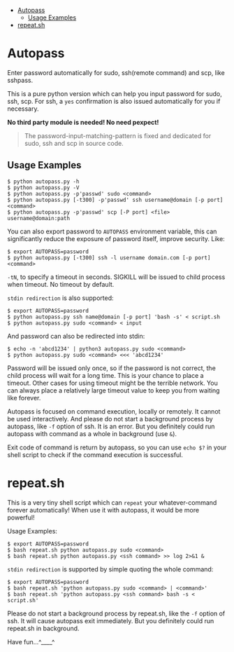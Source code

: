 * [Autopass](#Autopass)
    * [Usage Examples](#Usage-Examples)
* [repeat.sh](#repeatsh)

# Autopass

Enter password automatically for sudo, ssh(remote command) and scp,
like sshpass.

This is a pure python version which can help you input password for sudo,
ssh, scp. For ssh, a `yes` confirmation is also issued automatically
for you if necessary.

**No third party module is needed! No need pexpect!**

> The password-input-matching-pattern is fixed and dedicated for sudo,
ssh and scp in source code.

## Usage Examples

``` shell
$ python autopass.py -h
$ python autopass.py -V
$ python autopass.py -p'passwd' sudo <command>
$ python autopass.py [-t300] -p'passwd' ssh username@domain [-p port] <command>
$ python autopass.py -p'passwd' scp [-P port] <file> username@domain:path
```

You can also export password to `AUTOPASS` environment variable, this
can significantly reduce the exposure of password itself,
improve security. Like:

``` shell
$ export AUTOPASS=password
$ python autopass.py [-t300] ssh -l username domain.com [-p port] <command>
```

`-tN`, to specify a timeout in seconds. SIGKILL will be issued to
child process when timeout. No timeout by default.

`stdin redirection` is also supported:

``` shell
$ export AUTOPASS=password
$ python autopass.py ssh name@domain [-p port] 'bash -s' < script.sh
$ python autopass.py sudo <command> < input
```

And password can also be redirected into stdin:

```shell
$ echo -n 'abcd1234' | python3 autopass.py sudo <command>
$ python autopass.py sudo <command> <<< 'abcd1234'
```

Password will be issued only once, so if the password is not correct,
the child process will wait for a long time. This is your chance to
place a timeout. Other cases for using timeout might be the terrible network.
You can always place a relatively large timeout value to keep you from
waiting like forever.

Autopass is focused on command execution, locally or remotely. It cannot
be used interactively. And please do not start a background process by
autopass, like `-f` option of ssh. It is an error. But you definitely
could run autopass with command as a whole in background (use `&`).

Exit code of command is return by autopass, so you can use `echo $?` in
your shell script to check if the command execution is successful.

# repeat.sh

This is a very tiny shell script which can `repeat` your
whatever-command forever automatically! When use it with autopass,
it would be more powerful!

Usage Examples:

``` shell
$ export AUTOPASS=password
$ bash repeat.sh python autopass.py sudo <command>
$ bash repeat.sh python autopass.py <ssh command> >> log 2>&1 &
```

`stdin redirection` is supported by simple quoting the whole command:

``` shell
$ export AUTOPASS=password
$ bash repeat.sh 'python autopass.py sudo <command> | <command>'
$ bash repeat.sh 'python autopass.py <ssh command> bash -s < script.sh'
```

Please do not start a background process by repeat.sh,
like the `-f` option of ssh. It will cause autopass exit immediately.
But you definitely could run repeat.sh in background.

Have fun...^____^

